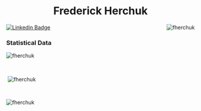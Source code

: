 <h1 align="center">Frederick Herchuk</h1>

[![Linkedin Badge](https://img.shields.io/badge/-frederick""herchuk-blue?style=flat-square&logo=Linkedin&logoColor=white&link=https://www.linkedin.com/in/frederick-herchuk-723821257/)](https://www.linkedin.com/in/frederick-herchuk-723821257/)
<img align="right" src="https://komarev.com/ghpvc/?username=fherchuk&label=Profile%20views&color=20b994&style=flat" alt="fherchuk" />
<br>

<h3>Statistical Data</h3>
<p><img align="center"
    src="https://github-readme-stats.vercel.app/api/top-langs?username=fherchuk&hide=cmake,makefile&show_icons=true&locale=en&bg_color=0d1117&text_color=ffffff&layout=compact"
    alt="fherchuk" 
    bg_color=#808080/></p>

<br>

<p>&nbsp;<img align="center" src="https://github-readme-stats.vercel.app/api?username=fherchuk&show_icons=true&locale=en&bg_color=0d1117&text_color=ffffff&repo=convoychat"
    alt="fherchuk" /></p>

<br>

<p><img align="center" src="https://github-readme-streak-stats.herokuapp.com/?user=fherchuk&theme=dark&background=0d1117&date_format=M%20j%5B%2C%20Y%5D" alt="fherchuk" /></p>
    
